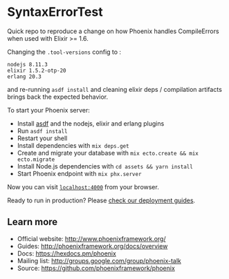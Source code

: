 # SyntaxErrorTest

Quick repo to reproduce a change on how Phoenix handles CompileErrors when used with Elixir >= 1.6.

Changing the `.tool-versions` config to :

```
nodejs 8.11.3
elixir 1.5.2-otp-20
erlang 20.3
```

and re-running `asdf install` and cleaning elixir deps / compilation artifacts brings back the expected behavior.

To start your Phoenix server:

- Install [asdf](https://github.com/asdf-vm/asdf) and the nodejs, elixir and erlang plugins
- Run `asdf install`
- Restart your shell
- Install dependencies with `mix deps.get`
- Create and migrate your database with `mix ecto.create && mix ecto.migrate`
- Install Node.js dependencies with `cd assets && yarn install`
- Start Phoenix endpoint with `mix phx.server`

Now you can visit [`localhost:4000`](http://localhost:4000) from your browser.

Ready to run in production? Please [check our deployment guides](http://www.phoenixframework.org/docs/deployment).

## Learn more

- Official website: http://www.phoenixframework.org/
- Guides: http://phoenixframework.org/docs/overview
- Docs: https://hexdocs.pm/phoenix
- Mailing list: http://groups.google.com/group/phoenix-talk
- Source: https://github.com/phoenixframework/phoenix
